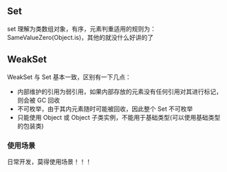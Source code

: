 ## Set

set 理解为类数组对象，有序，元素判重适用的规则为：SameValueZero(Object.is)，其他的就没什么好讲的了

## WeakSet

WeakSet 与 Set 基本一致，区别有一下几点：

- 内部维护的引用为弱引用，如果内部存放的元素没有任何引用对其进行标记，则会被 GC 回收
- 不可枚举，由于其内元素随时可能被回收，因此整个 Set 不可枚举
- 只能使用 Object 或 Object 子类实例，不能用于基础类型(可以使用基础类型的包装类)

### 使用场景

日常开发，莫得使用场景！！！
